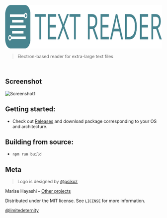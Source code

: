 <p align="center"><img src="logo/logotype_horizontal.png" alt="TextReader" height="140px"></p>


> Electron-based reader for extra-large text files

<br>

## Screenshot

![Screenshot1](http://i64.tinypic.com/23u4ryf.png)

## Getting started:

* Check out [Releases](https://github.com/limitedeternity/TextReader/releases) and download package corresponding to your OS and architecture.

## Building from source:

* `npm run build`

## Meta

> Logo is designed by [@psikoz](https://github.com/psikoz)

Marise Hayashi – [Other projects](https://limitedeternity.github.io/)

Distributed under the MIT license. See ``LICENSE`` for more information.

[@limitedeternity](https://github.com/limitedeternity)
